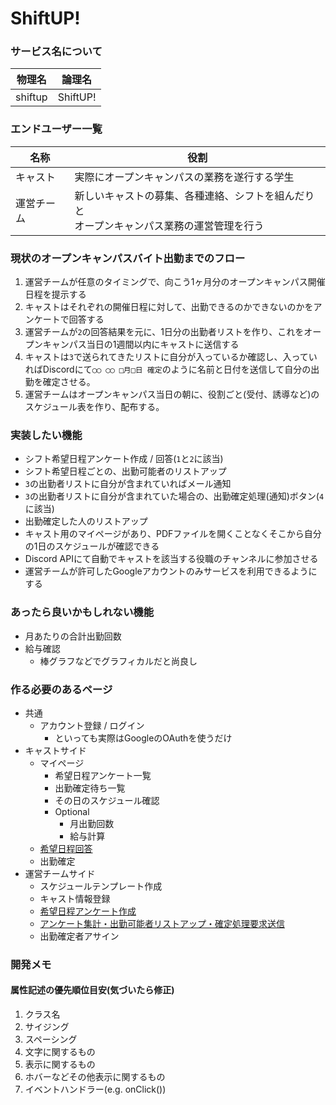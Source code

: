 ﻿# ShiftUP!

### サービス名について
| 物理名 | 論理名 |
| ---- | ---- |
| shiftup | ShiftUP!|

### エンドユーザー一覧
| 名称 | 役割 |
| ---- | ----| 
| キャスト | 実際にオープンキャンパスの業務を遂行する学生 |
| 運営チーム | 新しいキャストの募集、各種連絡、シフトを組んだりと<br>オープンキャンパス業務の運営管理を行う |

### 現状のオープンキャンパスバイト出勤までのフロー
1. 運営チームが任意のタイミングで、向こう1ヶ月分のオープンキャンパス開催日程を提示する
2. キャストはそれぞれの開催日程に対して、出勤できるのかできないのかをアンケートで回答する
3. 運営チームが`2`の回答結果を元に、1日分の出勤者リストを作り、これをオープンキャンパス当日の1週間以内にキャストに送信する
4. キャストは`3`で送られてきたリストに自分が入っているか確認し、入っていればDiscordにて`◯◯ ◯◯ □月□日 確定`のように名前と日付を送信して自分の出勤を確定させる。
5. 運営チームはオープンキャンパス当日の朝に、役割ごと(受付、誘導など)のスケジュール表を作り、配布する。

### 実装したい機能
- シフト希望日程アンケート作成 / 回答(`1`と`2`に該当)
- シフト希望日程ごとの、出勤可能者のリストアップ
- `3`の出勤者リストに自分が含まれていればメール通知
- `3`の出勤者リストに自分が含まれていた場合の、出勤確定処理(通知)ボタン(`4`に該当)
- 出勤確定した人のリストアップ
- キャスト用のマイページがあり、PDFファイルを開くことなくそこから自分の1日のスケジュールが確認できる
- Discord APIにて自動でキャストを該当する役職のチャンネルに参加させる
- 運営チームが許可したGoogleアカウントのみサービスを利用できるようにする

### あったら良いかもしれない機能
- 月あたりの合計出勤回数
- 給与確認
  - 棒グラフなどでグラフィカルだと尚良し 

### 作る必要のあるページ
- 共通
  - アカウント登録 / ログイン
    - といっても実際はGoogleのOAuthを使うだけ
- キャストサイド
  - マイページ
    - 希望日程アンケート一覧
    - 出勤確定待ち一覧
    - その日のスケジュール確認
    - Optional
      - 月出勤回数
      - 給与計算
  - [希望日程回答](https://shiftup.vercel.app/answer-survey)
  -  出勤確定
- 運営チームサイド
  - スケジュールテンプレート作成
  - キャスト情報登録 
  - [希望日程アンケート作成](https://shiftup.vercel.app/management/create-survey)
  - [アンケート集計・出勤可能者リストアップ・確定処理要求送信](https://shiftup.vercel.app/management/tally-survey)
  - 出勤確定者アサイン

### 開発メモ

#### 属性記述の優先順位目安(気づいたら修正)

1. クラス名
1. サイジング
1. スペーシング
1. 文字に関するもの
1. 表示に関するもの
1. ホバーなどその他表示に関するもの
1. イベントハンドラー(e.g. onClick())